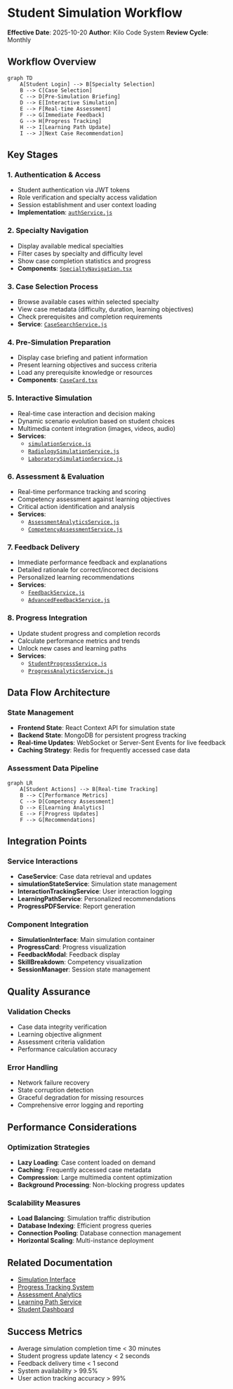 # Student Simulation Workflow

**Effective Date**: 2025-10-20
**Author**: Kilo Code System
**Review Cycle**: Monthly

## Workflow Overview

```mermaid
graph TD
    A[Student Login] --> B[Specialty Selection]
    B --> C[Case Selection]
    C --> D[Pre-Simulation Briefing]
    D --> E[Interactive Simulation]
    E --> F[Real-time Assessment]
    F --> G[Immediate Feedback]
    G --> H[Progress Tracking]
    H --> I[Learning Path Update]
    I --> J[Next Case Recommendation]
```

## Key Stages

### 1. Authentication & Access
- Student authentication via JWT tokens
- Role verification and specialty access validation
- Session establishment and user context loading
- **Implementation**: [`authService.js`](../../../SimulatorBackend/src/services/authService.js)

### 2. Specialty Navigation
- Display available medical specialties
- Filter cases by specialty and difficulty level
- Show case completion statistics and progress
- **Components**: [`SpecialtyNavigation.tsx`](../../../simulatorfrontend/src/components/SpecialtyNavigation.tsx)

### 3. Case Selection Process
- Browse available cases within selected specialty
- View case metadata (difficulty, duration, learning objectives)
- Check prerequisites and completion requirements
- **Service**: [`CaseSearchService.js`](../../../SimulatorBackend/src/services/CaseSearchService.js)

### 4. Pre-Simulation Preparation
- Display case briefing and patient information
- Present learning objectives and success criteria
- Load any prerequisite knowledge or resources
- **Components**: [`CaseCard.tsx`](../../../simulatorfrontend/src/components/CaseCard.tsx)

### 5. Interactive Simulation
- Real-time case interaction and decision making
- Dynamic scenario evolution based on student choices
- Multimedia content integration (images, videos, audio)
- **Services**:
  - [`simulationService.js`](../../../SimulatorBackend/src/services/simulationService.js)
  - [`RadiologySimulationService.js`](../../../SimulatorBackend/src/services/RadiologySimulationService.js)
  - [`LaboratorySimulationService.js`](../../../SimulatorBackend/src/services/LaboratorySimulationService.js)

### 6. Assessment & Evaluation
- Real-time performance tracking and scoring
- Competency assessment against learning objectives
- Critical action identification and analysis
- **Services**:
  - [`AssessmentAnalyticsService.js`](../../../SimulatorBackend/src/services/AssessmentAnalyticsService.js)
  - [`CompetencyAssessmentService.js`](../../../SimulatorBackend/src/services/CompetencyAssessmentService.js)

### 7. Feedback Delivery
- Immediate performance feedback and explanations
- Detailed rationale for correct/incorrect decisions
- Personalized learning recommendations
- **Services**:
  - [`FeedbackService.js`](../../../SimulatorBackend/src/services/FeedbackService.js)
  - [`AdvancedFeedbackService.js`](../../../SimulatorBackend/src/services/AdvancedFeedbackService.js)

### 8. Progress Integration
- Update student progress and completion records
- Calculate performance metrics and trends
- Unlock new cases and learning paths
- **Services**:
  - [`StudentProgressService.js`](../../../SimulatorBackend/src/services/StudentProgressService.js)
  - [`ProgressAnalyticsService.js`](../../../SimulatorBackend/src/services/ProgressAnalyticsService.js)

## Data Flow Architecture

### State Management
- **Frontend State**: React Context API for simulation state
- **Backend State**: MongoDB for persistent progress tracking
- **Real-time Updates**: WebSocket or Server-Sent Events for live feedback
- **Caching Strategy**: Redis for frequently accessed case data

### Assessment Data Pipeline
```mermaid
graph LR
    A[Student Actions] --> B[Real-time Tracking]
    B --> C[Performance Metrics]
    C --> D[Competency Assessment]
    D --> E[Learning Analytics]
    E --> F[Progress Updates]
    F --> G[Recommendations]
```

## Integration Points

### Service Interactions
- **CaseService**: Case data retrieval and updates
- **simulationStateService**: Simulation state management
- **InteractionTrackingService**: User interaction logging
- **LearningPathService**: Personalized recommendations
- **ProgressPDFService**: Report generation

### Component Integration
- **SimulationInterface**: Main simulation container
- **ProgressCard**: Progress visualization
- **FeedbackModal**: Feedback display
- **SkillBreakdown**: Competency visualization
- **SessionManager**: Session state management

## Quality Assurance

### Validation Checks
- Case data integrity verification
- Learning objective alignment
- Assessment criteria validation
- Performance calculation accuracy

### Error Handling
- Network failure recovery
- State corruption detection
- Graceful degradation for missing resources
- Comprehensive error logging and reporting

## Performance Considerations

### Optimization Strategies
- **Lazy Loading**: Case content loaded on demand
- **Caching**: Frequently accessed case metadata
- **Compression**: Large multimedia content optimization
- **Background Processing**: Non-blocking progress updates

### Scalability Measures
- **Load Balancing**: Simulation traffic distribution
- **Database Indexing**: Efficient progress queries
- **Connection Pooling**: Database connection management
- **Horizontal Scaling**: Multi-instance deployment

## Related Documentation
- [Simulation Interface](../../../simulatorfrontend/src/pages/SimulationInterface.tsx)
- [Progress Tracking System](../../../simulatorfrontend/src/components/SkillBreakdown.tsx)
- [Assessment Analytics](../../../SimulatorBackend/src/services/AssessmentAnalyticsService.js)
- [Learning Path Service](../../../SimulatorBackend/src/services/LearningPathService.js)
- [Student Dashboard](../../../SimulatorBackend/src/services/StudentDashboardService.js)

## Success Metrics
- Average simulation completion time < 30 minutes
- Student progress update latency < 2 seconds
- Feedback delivery time < 1 second
- System availability > 99.5%
- User action tracking accuracy > 99%